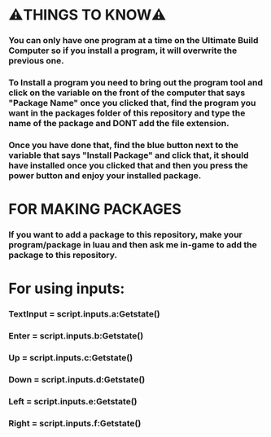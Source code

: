 <h1>⚠️THINGS TO KNOW⚠️</h1>

<h3>
You can only have one program at a time on the Ultimate Build Computer
so if you install a program, it will overwrite the previous one.
</h3>

<h3>
To Install a program you need to bring out the program tool and click 
on the variable on the front of the computer that says "Package Name"
once you clicked that, find the program you want in the packages folder 
of this repository and type the name of the package and DONT add the file 
extension.
</h3>

<h3>
Once you have done that, find the blue button next to the variable that 
says "Install Package" and click that, it should have installed once 
you clicked that and then you press the power button and enjoy your 
installed package.
</h3>


<h1>FOR MAKING PACKAGES</h1>

<h3>If you want to add a package to this repository, make your
program/package in luau and then ask me in-game to add the package to this
repository.</h3>




<h1>For using inputs:</h1>

<h3>TextInput = script.inputs.a:Getstate()</h3>
<h3>Enter = script.inputs.b:Getstate()</h3>
<h3>Up = script.inputs.c:Getstate()</h3>
<h3>Down = script.inputs.d:Getstate()</h3>
<h3>Left = script.inputs.e:Getstate()</h3>
<h3>Right = script.inputs.f:Getstate()</h3>
